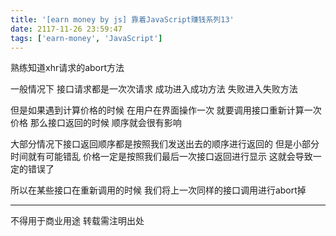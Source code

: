 ```yaml
---
title: '[earn money by js] 靠着JavaScript赚钱系列13'
date: 2117-11-26 23:59:47
tags: ['earn-money', 'JavaScript']
---
```

熟练知道xhr请求的abort方法

一般情况下 接口请求都是一次次请求 成功进入成功方法 失败进入失败方法

但是如果遇到计算价格的时候 在用户在界面操作一次 就要调用接口重新计算一次价格
那么接口返回的时候 顺序就会很有影响

大部分情况下接口返回顺序都是按照我们发送出去的顺序进行返回的
但是小部分时间就有可能错乱 价格一定是按照我们最后一次接口返回进行显示 这就会导致一定的错误了

所以在某些接口在重新调用的时候 我们将上一次同样的接口调用进行abort掉

----------------
不得用于商业用途 转载需注明出处

